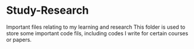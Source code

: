 # Study-Research
Important files relating to my learning and research
This folder is used to store some important code fils, including codes I write for certain courses or papers. 
